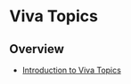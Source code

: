 # Viva Topics

## Overview

- [Introduction to Viva Topics](https://www.mcd79.com/2021/02/06/Knowledge-Management-Series-Introduction-to-Viva-Topics.html)